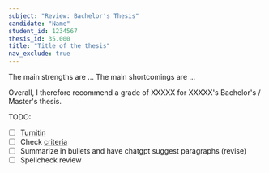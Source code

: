 ```yaml
---
subject: "Review: Bachelor's Thesis"
candidate: "Name"
student_id: 1234567
thesis_id: 35.000
title: "Title of the thesis"
nav_exclude: true
---
```


<!-- Summary paragraph -->

<!-- Formal requirements summary -->

<!-- Main criteria summary: process -->

<!-- Main criteria summary: contribution -->

<!-- Summary of main strengths and shortcommings -->

The main strengths are ...
The main shortcomings are ...

Overall, I therefore recommend a grade of XXXXX for XXXXX's Bachelor's / Master's thesis.


TODO:

- [ ] [Turnitin](https://www.uni-bamberg.de/its/turnitin)
- [ ] Check [criteria](https://digital-work-lab.github.io/handbook/docs/teaching/30_processes/30.40.theses_criteria.html)
- [ ] Summarize in bullets and have chatgpt suggest paragraphs (revise)
- [ ] Spellcheck review
